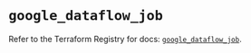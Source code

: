 # `google_dataflow_job`

Refer to the Terraform Registry for docs: [`google_dataflow_job`](https://registry.terraform.io/providers/hashicorp/google-beta/6.8.0/docs/resources/google_dataflow_job).
